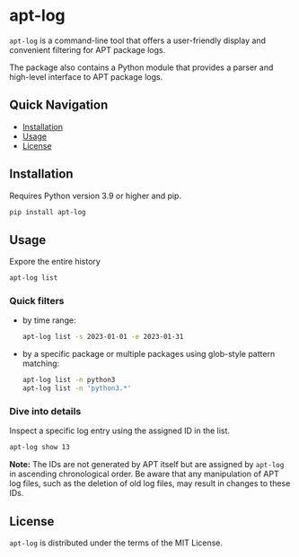 # apt-log

`apt-log` is a command-line tool that offers a user-friendly display and convenient filtering for APT package logs.

The package also contains a Python module that provides a parser and high-level interface to APT package logs.

## Quick Navigation

- [Installation](#installation)
- [Usage](#usage)
- [License](#license)

## Installation

Requires Python version 3.9 or higher and pip.

```bash
pip install apt-log
```

## Usage

Expore the entire history

```bash
apt-log list
```

### Quick filters

- by time range:

  ```bash
  apt-log list -s 2023-01-01 -e 2023-01-31
  ```

- by a specific package or multiple packages using glob-style pattern matching:

  ```bash
  apt-log list -n python3
  apt-log list -n 'python3.*'
  ```

### Dive into details

Inspect a specific log entry using the assigned ID in the list.

```bash
apt-log show 13
```

**Note:** The IDs are not generated by APT itself but are assigned by `apt-log` in ascending chronological order. Be aware that any manipulation of APT log files, such as the deletion of old log files, may result in changes to these IDs.

## License

`apt-log` is distributed under the terms of the MIT License.
